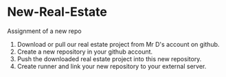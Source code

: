 # New-Real-Estate
Assignment of a new repo
1. Download  or pull our real estate project from Mr D's account on github.
2. Create a new repository in your github account.
3. Push the downloaded real estate project into this new repository.
4. Create runner and link your new repository to your external server.
